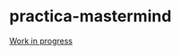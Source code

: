 # practica-mastermind

[Work in progress](https://plantuml-server.kkeisuke.app/svg/XLN1RjmW4Btp5IYzE4qtfnwZLRQ9bKPoavMJQDKZmSYBQeC5MAjgct_lmDWEhDtqOYzldeStRmRssZfcNDysXF26MKj_CEk4QQMgw97G5TqQtMahgct3VWj3ksJf2K-26-66i8qM8SYPKXx7juSEHZhnB5qZidD2BsW7PFprgdKZc0h8fcPI8Nm4YKxoDzeYz3PAZNS6hVyNEwczqUshL91Lgq5oX03l8icTfMdF0w4pecC6Qg0qh9co1w1YCDGOIqqpe5Yf76NEYRPpDW25jEvgP4Q2rbCX4OYVS31it3JT8njb1l244jTV2rT0pnT2SJ6RGMYCBNmoniTMIhkJll4pkD3m9SAJIR4gj6XglVTgT__y7T1FwDEDRhHPK-vVDi2U0yNifDkZzKBrBGsyaAxCR-7vhNZ9uVKpBuh77VouA_Fy0TwFvURXpaUsB-Mso8FSPFj6g3fazf7QJmmadezZLCGncgJ4LfoOKjY-SPIpXlSDSmBNsOAhwL15ZYrmqRZPkGDisC-4Lq3GcwaMlcU6-WVZ3iTyDNMCxmN_TQ-wtcLFpaXLWoUmG6L6iEgamrmh1yVLPhX7QDENu2C8bkz5VSH7XXKkG-cuZhi_IhUZf_-Okzbv7Bn0iogGZyUfOYshHHMr9_EI0m7L3mnCEqpShGzdAOIqxBHpYmf15OcktS-hrJgvVsR1zAGJabp1IuIJUr77dFZcInBfTnqnXyolqClBZzATCj5O4iEXghElPpYH98bT_LbL-g0Mhkvbsf8GidJnXVe6CUHQg0h-1Vy2.svg)